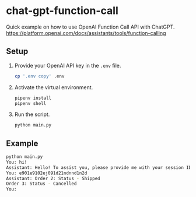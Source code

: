 # chat-gpt-function-call

Quick example on how to use OpenAI Function Call API with ChatGPT. https://platform.openai.com/docs/assistants/tools/function-calling

## Setup
1. Provide your OpenAI API key in the `.env` file.
    ```bash
    cp '.env copy' .env
    ```

1. Activate the virtual environment.
    ```bash
    pipenv install
    pipenv shell
    ```

1. Run the script.
    ```bash
    python main.py
    ```

## Example
```bash
python main.py
You: hi!
Assistant: Hello! To assist you, please provide me with your session ID.
You: e901e9102ej091d21ndnnd1n2d
Assistant: Order 2: Status - Shipped
Order 3: Status - Cancelled
You:
```